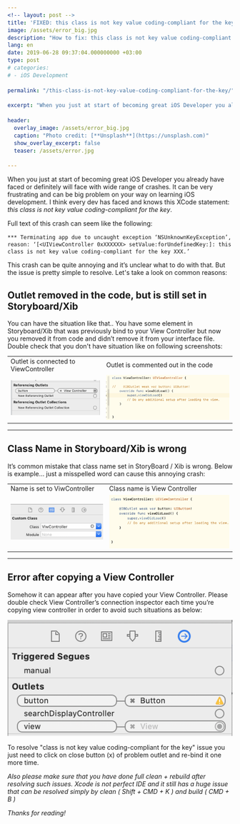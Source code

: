 ```yaml
---
<!-- layout: post -->
title: 'FIXED: this class is not key value coding-compliant for the key'
image: /assets/error_big.jpg
description: "How to fix: this class is not key value coding-compliant for the key. Here you'll see how to resolve it."
lang: en
date: 2019-06-28 09:37:04.000000000 +03:00
type: post
# categories:
# - iOS Development

permalink: "/this-class-is-not-key-value-coding-compliant-for-the-key/"

excerpt: "When you just at start of becoming great iOS Developer you already have faced or definitely will face with wide range of crashes. It can be very frustrating and can be big problem on your way on learning iOS development. I think every dev has faced and knows this XCode statement: _this class is not key value coding-compliant for the key_."

header:
  overlay_image: /assets/error_big.jpg
  caption: "Photo credit: [**Unsplash**](https://unsplash.com)"
  show_overlay_excerpt: false
  teaser: /assets/error.jpg

---
```

When you just at start of becoming great iOS Developer you already have faced or definitely will face with wide range of crashes. It can be very frustrating and can be big problem on your way on learning iOS development. I think every dev has faced and knows this XCode statement: _this class is not key value coding-compliant for the key_.

Full text of this crash can seem like the following:
```
*** Terminating app due to uncaught exception ‘NSUnknownKeyException’, reason: ‘[<UIViewController 0xXXXXXX> setValue:forUndefinedKey:]: this class is not key value coding-compliant for the key XXX.’
```
This crash can be quite annoying and it’s unclear what to do with that. But the issue is pretty simple to resolve. Let's take a look on common reasons:

## Outlet removed in the code, but is still set in Storyboard/Xib

You can have the situation like that.. You have some element in Storyboard/Xib that was previously bind to your View Controller but now you removed it from code and didn’t remove it from your interface file. Double check that you don't have situation like on following screenshots:

<table class="wp-block-table">

<tbody>

<tr>

<td>Outlet is connected to ViewController</td>

<td>Outlet is commented out in the code</td>

</tr>

<tr>

<td><img src="/assets/3DBB319E-BC51-48F2-AD01-9AC4A52D6453-e1561716031217.png"></td>

<td><img src="/assets/46F1D09E-3E82-4984-8B94-AE3DF5A27E7F.png"></td>

</tr>

</tbody>

</table>

* * *

## Class Name in Storyboard/Xib is wrong

It’s common mistake that class name set in StoryBoard / Xib is wrong. Below is example… just a misspelled word can cause this annoying crash:

<table class="wp-block-table">

<tbody>

<tr>

<td>Name is set to ViwController</td>
<td>Class name is View Controller</td>

</tr>

<tr>

<td><img src="/assets/BA005FA1-C081-46DC-9093-93F5DA5F8292.png"></td>

<td><img src="/assets/7301A409-391C-4D5B-A9BF-72A845050622.png"></td>

</tr>

</tbody>

</table>

* * *

## Error after copying a View Controller

Somehow it can appear after you have copied your View Controller. Please double check View Controller’s connection inspector each time you’re copying view controller in order to avoid such situations as below:

![ios xcode connection inspector](/assets/2475997A-D5D7-4739-BE13-4D79CEE239C9.png)

To resolve "class is not key value coding-compliant for the key" issue you just need to click on close button (x) of problem outlet and re-bind it one more time.

_Also please make sure that you have done full clean + rebuild after resolving such issues. Xcode is not perfect IDE and it still has a huge issue that can be resolved simply by clean ( Shift + CMD + K ) and build ( CMD + B )_

_Thanks for reading!_

<script type="text/javascript" src="//downloads.mailchimp.com/js/signup-forms/popup/unique-methods/embed.js" data-dojo-config="usePlainJson: true, isDebug: false"></script><script type="text/javascript">window.dojoRequire(["mojo/signup-forms/Loader"], function(L) { L.start({"baseUrl":"mc.us5.list-manage.com","uuid":"0cf820f77cd8b01834a217372","lid":"94d28941f1","uniqueMethods":true}) })</script>